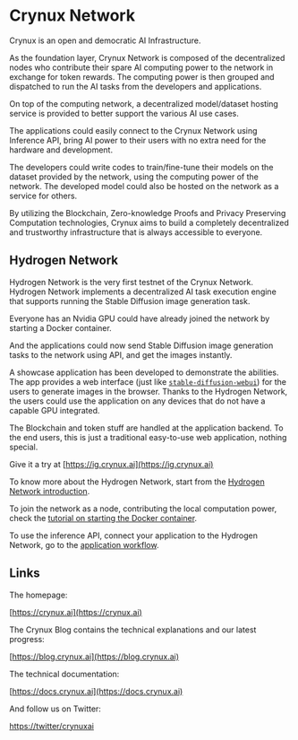 # Crynux Network

Crynux is an open and democratic AI Infrastructure.

As the foundation layer, Crynux Network is composed of the decentralized nodes who contribute their spare AI computing power to the network in exchange for token rewards. The computing power is then grouped and dispatched to run the AI tasks from the developers and applications.

On top of the computing network, a decentralized model/dataset hosting service is provided to better support the various AI use cases.

The applications could easily connect to the Crynux Network using Inference API, bring AI power to their users with no extra need for the hardware and development.

The developers could write codes to train/fine-tune their models on the dataset provided by the network, using the computing power of the network. The developed model could also be hosted on the network as a service for others.

By utilizing the Blockchain, Zero-knowledge Proofs and Privacy Preserving Computation technologies, Crynux aims to build a completely decentralized and trustworthy infrastructure that is always accessible to everyone.

## Hydrogen Network

Hydrogen Network is the very first testnet of the Crynux Network. Hydrogen Network implements a decentralized AI task execution engine that supports running the Stable Diffusion image generation task.

Everyone has an Nvidia GPU could have already joined the network by starting a Docker container.

And the applications could now send Stable Diffusion image generation tasks to the network using API, and get the images instantly.

A showcase application has been developed to demonstrate the abilities. The app provides a web interface (just like [`stable-diffusion-webui`](https://github.com/AUTOMATIC1111/stable-diffusion-webui)) for the users to generate images in the browser. Thanks to the Hydrogen Network, the users could use the application on any devices that do not have a capable GPU integrated.

The Blockchain and token stuff are handled at the application backend. To the end users, this is just a traditional easy-to-use web application, nothing special.

Give it a try at [https://ig.crynux.ai](https://ig.crynux.ai)

To know more about the Hydrogen Network, start from the [Hydrogen Network introduction](https://docs.crynux.ai/hydrogen-network).

To join the network as a node, contributing the local computation power, check the [tutorial on starting the Docker container](https://docs.crynux.ai/node-hosting/join-the-network).

To use the inference API, connect your application to the Hydrogen Network, go to the [application workflow](https://docs.crynux.ai/application-development/application-workflow).

## Links

The homepage:

[https://crynux.ai](https://crynux.ai)

The Crynux Blog contains the technical explanations and our latest progress:

[https://blog.crynux.ai](https://blog.crynux.ai)

The technical documentation:

[https://docs.crynux.ai](https://docs.crynux.ai)

And follow us on Twitter:

[https://twitter/crynuxai](https://twitter/crynuxai)
